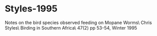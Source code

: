 # Styles-1995
Notes on the bird species observed feeding on Mopane Worms\\
Chris Styles\\
Birding in Southern Africa\\
47(2) pp 53-54, Winter 1995
